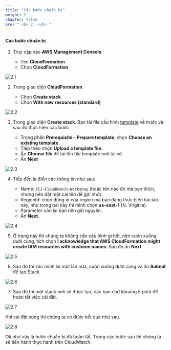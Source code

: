```yaml
---
title: "Các bước chuẩn bị"
weight: 2
chapter: false
pre: " <b> 2. </b> "
---
```


#### Các bước chuẩn bị

1. Truy cập vào **AWS Management Console**

   - Tìm **CloudFormation**
   - Chọn **CloudFormation**

![2.1](/images/2-preparatory-steops/2.1.png)

2. Trong giao diện **CloudFormation**

   - Chọn **Create stack**
   - Chọn **With new resources (standard)**

![2.2](/images/2-preparatory-steops/2.2.png)

3. Trong giao diện **Create stack**. Bạn tải file cấu hình [template](https://raw.githubusercontent.com/AWS-First-Cloud-Journey/CloudWatchWorkshop/main/template.yml) về trước và sau đó thực hiện các bước.

   - Trong phần **Prerequisite - Prepare template**, chọn **Choose an existing template**.
   - Tiếp theo chọn **Upload a template file**.
   - Ấn **Choose file** để tải lên file template mới tải về.
   - Ấn **Next**

![2.3](/images/2-preparatory-steops/2.3.png)

4. Tiếp đến là điền các thông tin như sau:

   - Name: `FCJ-CloudWatch-Workshop` (hoặc tên nào đó mà bạn thích, nhưng nên đặt một cái tên dễ gợi nhớ).
   - RegionId: chọn đúng id của region mà bạn đang thực hiện bài lab này, như trong bài này thì mình chọn **us-east-1** (N. Virginia).
   - Parameter còn lại bạn nên giữ nguyên.
   - Ấn **Next**.

![2.4](/images/2-preparatory-steops/2.4.png)

5. Ở trang này thì chúng ta không cần cấu hình gì hết, nên cuộn xuống dưới cùng, tích chọn **I acknowledge that AWS CloudFormation might create IAM resources with custome names**. Sau đó ấn **Next**.

![2.5](/images/2-preparatory-steops/2.5.png)

6. Sau đó thì xác minh lại một lần nữa, cuộn xuống dưới cùng và ấn **Submit** để tạo Stack.

![2.6](/images/2-preparatory-steops/2.6.png)

7. Sau đó thì một stack mới sẽ được tạo, các bạn chờ khoảng 5 phút để hoàn tất việc cài đặt.

![2.7](/images/2-preparatory-steops/2.7.png)

Khi cài đặt xong thì chúng ta có được kết quả như sau.

![2.8](/images/2-preparatory-steops/2.8.png)

Ok như vậy là bước chuẩn bị đã hoàn tất. Trong các bước sau thì chúng ta sẽ tiến hành thực hành trên CloudWatch.
